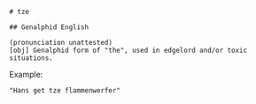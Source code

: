 
    # tze

    ## Genalphid English

    (pronunciation unattested)
    [obj] Genalphid form of "the", used in edgelord and/or toxic situations.

Example:

    "Hans get tze flammenwerfer"









